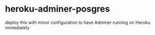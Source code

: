 # heroku-adminer-posgres
deploy this with minor configuration to have Adminer running on Heroku immediately
